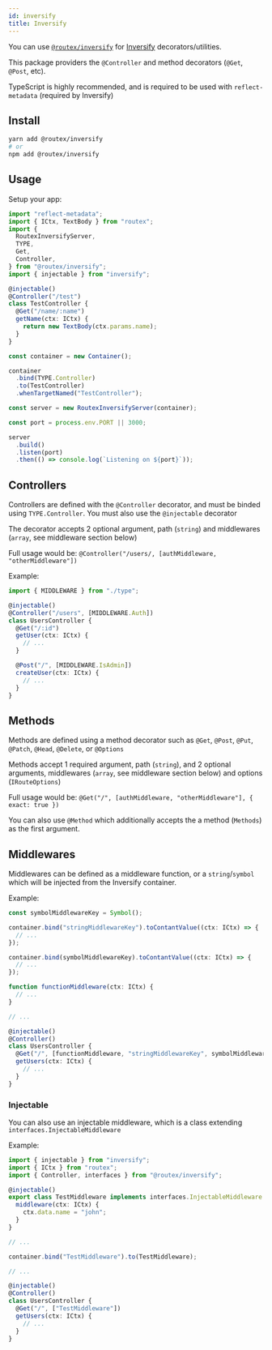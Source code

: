 ```yaml
---
id: inversify
title: Inversify
---
```


You can use [`@routex/inversify`](https://www.npmjs.com/package/@routex/inversify) for [Inversify](https://github.com/inversify/InversifyJS) decorators/utilities.

This package providers the `@Controller` and method decorators (`@Get`, `@Post`, etc).

TypeScript is highly recommended, and is required to be used with `reflect-metadata` (required by Inversify)

## Install

```bash
yarn add @routex/inversify
# or
npm add @routex/inversify
```

## Usage

Setup your app:

```ts
import "reflect-metadata";
import { ICtx, TextBody } from "routex";
import {
  RoutexInversifyServer,
  TYPE,
  Get,
  Controller,
} from "@routex/inversify";
import { injectable } from "inversify";

@injectable()
@Controller("/test")
class TestController {
  @Get("/name/:name")
  getName(ctx: ICtx) {
    return new TextBody(ctx.params.name);
  }
}

const container = new Container();

container
  .bind(TYPE.Controller)
  .to(TestController)
  .whenTargetNamed("TestController");

const server = new RoutexInversifyServer(container);

const port = process.env.PORT || 3000;

server
  .build()
  .listen(port)
  .then(() => console.log(`Listening on ${port}`));
```

## Controllers

Controllers are defined with the `@Controller` decorator, and must be binded using `TYPE.Controller`. You must also use the `@injectable` decorator

The decorator accepts 2 optional argument, path (`string`) and middlewares (`array`, see middleware section below)

Full usage would be: `@Controller("/users/, [authMiddleware, "otherMiddleware"])`

Example:

```ts
import { MIDDLEWARE } from "./type";

@injectable()
@Controller("/users", [MIDDLEWARE.Auth])
class UsersController {
  @Get("/:id")
  getUser(ctx: ICtx) {
    // ...
  }

  @Post("/", [MIDDLEWARE.IsAdmin])
  createUser(ctx: ICtx) {
    // ...
  }
}
```

## Methods

Methods are defined using a method decorator such as `@Get`, `@Post`, `@Put`, `@Patch`, `@Head`, `@Delete`, or `@Options`

Methods accept 1 required argument, path (`string`), and 2 optional arguments, middlewares (`array`, see middleware section below) and options (`IRouteOptions`)

Full usage would be: `@Get("/", [authMiddleware, "otherMiddleware"], { exact: true })`

You can also use `@Method` which additionally accepts the a method (`Methods`) as the first argument.

## Middlewares

Middlewares can be defined as a middleware function, or a `string`/`symbol` which will be injected from the Inversify container.

Example:

```ts
const symbolMiddlewareKey = Symbol();

container.bind("stringMiddlewareKey").toContantValue((ctx: ICtx) => {
  // ...
});

container.bind(symbolMiddlewareKey).toContantValue((ctx: ICtx) => {
  // ...
});

function functionMiddleware(ctx: ICtx) {
  // ...
}

// ...

@injectable()
@Controller()
class UsersController {
  @Get("/", [functionMiddleware, "stringMiddlewareKey", symbolMiddlewareKey])
  getUsers(ctx: ICtx) {
    // ...
  }
}
```

### Injectable

You can also use an injectable middleware, which is a class extending `interfaces.InjectableMiddleware`

Example:

```ts
import { injectable } from "inversify";
import { ICtx } from "routex";
import { Controller, interfaces } from "@routex/inversify";

@injectable()
export class TestMiddleware implements interfaces.InjectableMiddleware {
  middleware(ctx: ICtx) {
    ctx.data.name = "john";
  }
}

// ...

container.bind("TestMiddleware").to(TestMiddleware);

// ...

@injectable()
@Controller()
class UsersController {
  @Get("/", ["TestMiddleware"])
  getUsers(ctx: ICtx) {
    // ...
  }
}
```
